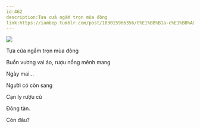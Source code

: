 ```yaml
---
id:462
description:Tựa cửa ngắm trọn mùa đông
link:https://iambep.tumblr.com/post/103015966356/t%E1%BB%B1a-c%E1%BB%ADa-ng%E1%BA%AFm-tr%E1%BB%8Dn-m%C3%B9a-%C4%91%C3%B4ng-bu%E1%BB%93n-v%C6%B0%C6%A1ng-vai-%C3%A1o
---
```


![](https://64.media.tumblr.com/ddf89df5e95125aca12ab6621cfb753f/tumblr_nf9qiix0UR1u3a9rjo1_1280.jpg)

Tựa cửa ngắm trọn mùa đông

Buồn vương vai áo, rượu nồng mênh mang

Ngày mai...

Người có còn sang

Cạn ly rượu cũ

Đông tàn.

Còn đâu?